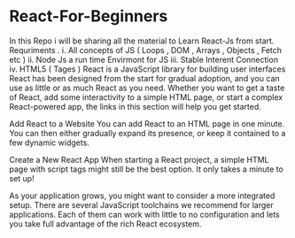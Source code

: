 # React-For-Beginners
In this Repo i will be sharing all the material to Learn React-Js from start.
Requriments .
i. All concepts of JS ( Loops , DOM , Arrays , Objects , Fetch etc )
ii. Node Js a run time Envirmont for JS
iii. Stable Interent Connection
iv. HTML5   ( Tages )
React is a JavaScript library for building user interfaces
React has been designed from the start for gradual adoption, and you can use as little or as much React as you need. Whether you want to get a taste of React, add some interactivity to a simple HTML page, or start a complex React-powered app, the links in this section will help you get started.

Add React to a Website
You can add React to an HTML page in one minute. You can then either gradually expand its presence, or keep it contained to a few dynamic widgets.

Create a New React App
When starting a React project, a simple HTML page with script tags might still be the best option. It only takes a minute to set up!

As your application grows, you might want to consider a more integrated setup. There are several JavaScript toolchains we recommend for larger applications. Each of them can work with little to no configuration and lets you take full advantage of the rich React ecosystem.
